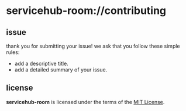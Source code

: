 # servicehub-room://contributing

## issue
thank you for submitting your issue! 
we ask that you follow these simple rules:
+ add a descriptive title.
+ add a detailed summary of your issue.

## license
__servicehub-room__ is licensed under the terms of the [MIT License](https://github.com/revaturecloud/servicehub-room/blob/master/LICENSE).
